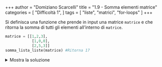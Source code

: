 +++
author = "Domiziano Scarcelli"
title = "1.9 - Somma elementi matrice"
categories = [
    "Difficoltà 1",
]
tags = [
    "liste",
    "matrici",
    "for-loops"
]
+++

Si definisca una funzione che prende in input una matrice `matrice` e che ritorna la somma di tutti gli elementi all’interno di `matrice`.

```python
matrice = [[1,2,3],
			[1,0,0],
			[2,5,3]]
somma_lista_liste(matrice) #Ritorna 17
```

<details>
<summary>Mostra la soluzione</summary>

```python
def somma_matrice(matrice):
	count = 0
	for riga in matrice:
		for elem in riga:
			count += elem
	return count
```

</details>

